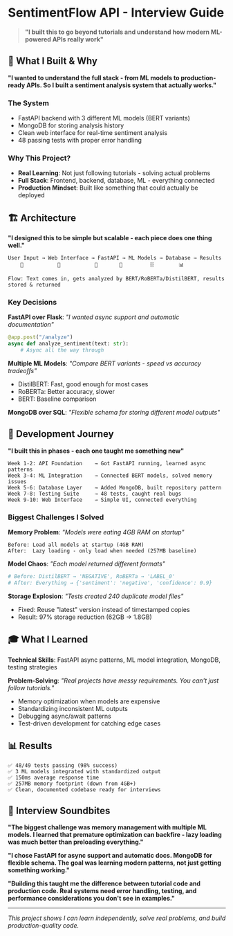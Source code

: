 # SentimentFlow API - Interview Guide

> **"I built this to go beyond tutorials and understand how modern ML-powered APIs really work"**

## 🎯 What I Built & Why

**"I wanted to understand the full stack - from ML models to production-ready APIs. So I built a sentiment analysis system that actually works."**

### The System

- FastAPI backend with 3 different ML models (BERT variants)
- MongoDB for storing analysis history
- Clean web interface for real-time sentiment analysis
- 48 passing tests with proper error handling

### Why This Project?

- **Real Learning**: Not just following tutorials - solving actual problems
- **Full Stack**: Frontend, backend, database, ML - everything connected
- **Production Mindset**: Built like something that could actually be deployed

## 🏗️ Architecture

**"I designed this to be simple but scalable - each piece does one thing well."**

```
User Input → Web Interface → FastAPI → ML Models → Database → Results
    📝           🎨           🚀       🤖         🗄️        📊

Flow: Text comes in, gets analyzed by BERT/RoBERTa/DistilBERT, results stored & returned
```

### Key Decisions

**FastAPI over Flask**: _"I wanted async support and automatic documentation"_

```python
@app.post("/analyze")
async def analyze_sentiment(text: str):
    # Async all the way through
```

**Multiple ML Models**: _"Compare BERT variants - speed vs accuracy tradeoffs"_

- DistilBERT: Fast, good enough for most cases
- RoBERTa: Better accuracy, slower
- BERT: Baseline comparison

**MongoDB over SQL**: _"Flexible schema for storing different model outputs"_

## 🚀 Development Journey

**"I built this in phases - each one taught me something new"**

```
Week 1-2: API Foundation    → Got FastAPI running, learned async patterns
Week 3-4: ML Integration    → Connected BERT models, solved memory issues
Week 5-6: Database Layer    → Added MongoDB, built repository pattern
Week 7-8: Testing Suite     → 48 tests, caught real bugs
Week 9-10: Web Interface    → Simple UI, connected everything
```

### Biggest Challenges I Solved

**Memory Problem**: _"Models were eating 4GB RAM on startup"_

```
Before: Load all models at startup (4GB RAM)
After:  Lazy loading - only load when needed (257MB baseline)
```

**Model Chaos**: _"Each model returned different formats"_

```python
# Before: DistilBERT → 'NEGATIVE', RoBERTa → 'LABEL_0'
# After: Everything → {'sentiment': 'negative', 'confidence': 0.9}
```

**Storage Explosion**: _"Tests created 240 duplicate model files"_

- Fixed: Reuse "latest" version instead of timestamped copies
- Result: 97% storage reduction (62GB → 1.8GB)

## 🎓 What I Learned

**Technical Skills**: FastAPI async patterns, ML model integration, MongoDB, testing strategies

**Problem-Solving**: _"Real projects have messy requirements. You can't just follow tutorials."_

- Memory optimization when models are expensive
- Standardizing inconsistent ML outputs
- Debugging async/await patterns
- Test-driven development for catching edge cases

## 📊 Results

```
✅ 48/49 tests passing (98% success)
✅ 3 ML models integrated with standardized output
✅ 150ms average response time
✅ 257MB memory footprint (down from 4GB+)
✅ Clean, documented codebase ready for interviews
```

## 🎤 Interview Soundbites

**"The biggest challenge was memory management with multiple ML models. I learned that premature optimization can backfire - lazy loading was much better than preloading everything."**

**"I chose FastAPI for async support and automatic docs. MongoDB for flexible schema. The goal was learning modern patterns, not just getting something working."**

**"Building this taught me the difference between tutorial code and production code. Real systems need error handling, testing, and performance considerations you don't see in examples."**

---

_This project shows I can learn independently, solve real problems, and build production-quality code._
